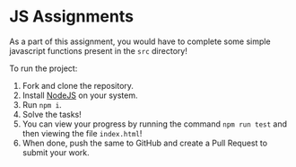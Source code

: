 # JS Assignments

As a part of this assignment, you would have to complete some simple javascript functions present in the `src` directory!

To run the project:

1. Fork and clone the repository.
2. Install [NodeJS](https://nodejs.org/en) on your system.
3. Run `npm i`.
4. Solve the tasks!
5. You can view your progress by running the command `npm run test` and then viewing the file `index.html`!
6. When done, push the same to GitHub and create a Pull Request to submit your work.
